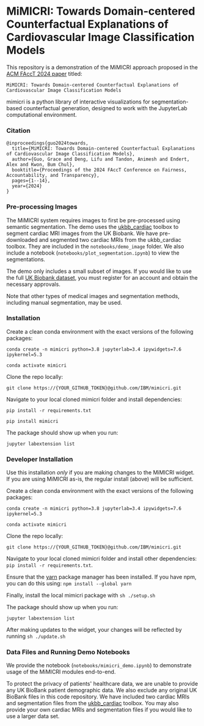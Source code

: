 # MiMICRI: Towards Domain-centered Counterfactual Explanations of Cardiovascular Image Classification Models

This repository is a demonstration of the MiMICRI approach proposed in the [ACM FAccT 2024 paper](https://arxiv.org/abs/2404.16174) titled:

`MiMICRI: Towards Domain-centered Counterfactual Explanations of Cardiovascular Image Classification Models`

mimicri is a python library of interactive visualizations for segmentation-based counterfactual generation, designed to work with the JupyterLab computational environment.

### Citation

```
@inproceedings{guo2024towards,
  title={MiMICRI: Towards Domain-centered Counterfactual Explanations of Cardiovascular Image Classification Models},
  author={Guo, Grace and Deng, Lifu and Tandon, Animesh and Endert, Alex and Kwon, Bum Chul},
  booktitle={Proceedings of the 2024 FAccT Conference on Fairness, Accountability, and Transparency},
  pages={1--14},
  year={2024}
}
```

### Pre-processing Images

The MiMICRI system requires images to first be pre-processed using semantic segmentation.
The demo uses the [ukbb_cardiac](https://github.com/baiwenjia/ukbb_cardiac) toolbox to segment cardiac MRI images from the UK Biobank.
We have pre-downloaded and segmented two cardiac MRIs from the ukbb_cardiac toolbox.
They are included in the `notebooks/demo_image` folder.
We also include a notebook (`notebooks/plot_segmentation.ipynb`) to view the segmentations.

The demo only includes a small subset of images.
If you would like to use the full [UK Biobank dataset](https://www.ukbiobank.ac.uk/), you must register for an account and obtain the necessary approvals.

Note that other types of medical images and segmentation methods, including manual segmentation, may be used.

### Installation

Create a clean conda environment with the exact versions of the following packages:

```
conda create -n mimicri python=3.8 jupyterlab=3.4 ipywidgets=7.6 ipykernel=5.3

conda activate mimicri
```

Clone the repo locally:
```
git clone https://{YOUR_GITHUB_TOKEN}@github.com/IBM/mimicri.git
```

Navigate to your local cloned mimicri folder and install dependencies:

```
pip install -r requirements.txt

pip install mimicri
```

The package should show up when you run:

```
jupyter labextension list
```

### Developer Installation

Use this installation *only* if you are making changes to the MiMICRI widget. If you are using MiMICRI as-is, the regular install (above) will be sufficient.

Create a clean conda environment with the exact versions of the following packages:

```
conda create -n mimicri python=3.8 jupyterlab=3.4 ipywidgets=7.6 ipykernel=5.3

conda activate mimicri
```

Clone the repo locally:
```
git clone https://{YOUR_GITHUB_TOKEN}@github.com/IBM/mimicri.git
```

Navigate to your local cloned mimicri folder and install other dependencies: `pip install -r requirements.txt`.

Ensure that the [yarn](https://classic.yarnpkg.com/lang/en/docs/install/#mac-stable) package manager has been installed.
If you have npm, you can do this using: `npm install --global yarn`

Finally, install the local mimicri package with `sh ./setup.sh`

The package should show up when you run:

```
jupyter labextension list
```

After making updates to the widget, your changes will be reflected by running `sh ./update.sh`

### Data Files and Running Demo Notebooks

We provide the notebook (`notebooks/mimicri_demo.ipynb`) to demonstrate usage of the MiMICRI modules end-to-end.

To protect the privacy of patients' healthcare data, we are unable to provide any UK BioBank patient demographic data. 
We also exclude any original UK BioBank files in this code repository.
We have included two cardiac MRIs and segmentation files from the [ukbb_cardiac](https://github.com/baiwenjia/ukbb_cardiac) toolbox.
You may also provide your own cardiac MRIs and segmentation files if you would like to use a larger data set.